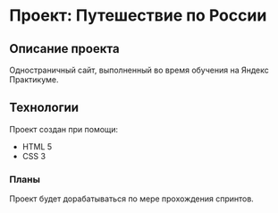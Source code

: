 # Проект: Путешествие по России
## Описание проекта
Одностраничный сайт, выполненный во время обучения на Яндекс Практикуме.
## Технологии
Проект создан при помощи:
* HTML 5
* CSS 3
### Планы
Проект будет дорабатываться по мере прохождения спринтов.
